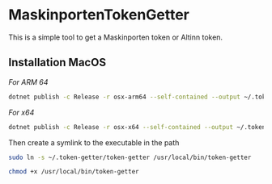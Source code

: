 # MaskinportenTokenGetter

This is a simple tool to get a Maskinporten token or Altinn token. 

## Installation MacOS

_For ARM 64_
```bash
dotnet publish -c Release -r osx-arm64 --self-contained --output ~/.token-getter
```

_For x64_
```bash
dotnet publish -c Release -r osx-x64 --self-contained --output ~/.token-getter
```

Then create a symlink to the executable in the path

```bash
sudo ln -s ~/.token-getter/token-getter /usr/local/bin/token-getter
```

```bash
chmod +x /usr/local/bin/token-getter
```